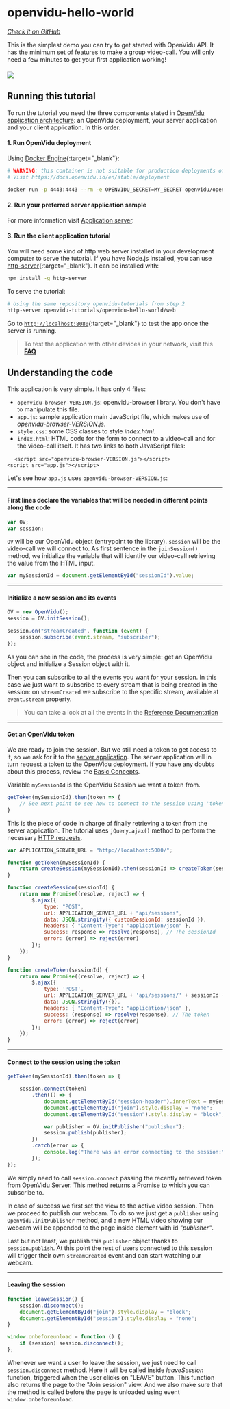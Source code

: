 # openvidu-hello-world
<a href="https://github.com/OpenVidu/openvidu-tutorials/tree/master/openvidu-hello-world" target="_blank"><i class="icon ion-social-github"> Check it on GitHub</i></a>

This is the simplest demo you can try to get started with OpenVidu API. It has the minimum set of features to make a group video-call. You will only need a few minutes to get your first application working!

<div class="row">
    <div class="pro-gallery" style="margin: 20px 0 15px 0">
        <a data-fancybox="gallery-pro1" data-type="image" class="fancybox-img" href="img/tutorials/openvidu-hello-world.png">
          <img class="img-responsive" style="margin: auto; max-height: 500px" src="img/tutorials/openvidu-hello-world.png"/>
        </a>
    </div>
</div>

## Running this tutorial

To run the tutorial you need the three components stated in [OpenVidu application architecture](developing-your-video-app/#openvidu-application-architecture): an OpenVidu deployment, your server application and your client application. In this order:

#### 1. Run OpenVidu deployment

Using [Docker Engine](https://docs.docker.com/engine/){:target="_blank"}:

```bash
# WARNING: this container is not suitable for production deployments of OpenVidu
# Visit https://docs.openvidu.io/en/stable/deployment

docker run -p 4443:4443 --rm -e OPENVIDU_SECRET=MY_SECRET openvidu/openvidu-dev:2.22.0
```

#### 2. Run your preferred server application sample

For more information visit [Application server](application-server/).

<div id="application-server-wrapper"></div>
<script src="js/load-common-template.js" data-pathToFile="server-application-samples.html" data-elementId="application-server-wrapper" data-runAnchorScript="false" data-useCurrentVersion="true"></script>

#### 3. Run the client application tutorial

You will need some kind of http web server installed in your development computer to serve the tutorial. If you have Node.js installed, you can use [http-server](https://github.com/indexzero/http-server){:target="_blank"}. It can be installed with:

```bash
npm install -g http-server
```

To serve the tutorial:

```bash
# Using the same repository openvidu-tutorials from step 2
http-server openvidu-tutorials/openvidu-hello-world/web
```

Go to [`http://localhost:8080`](http://localhost:8080){:target="_blank"} to test the app once the server is running.

> To test the application with other devices in your network, visit this **[FAQ](troubleshooting/#3-test-applications-in-my-network-with-multiple-devices)**

## Understanding the code

This application is very simple. It has only 4 files:

- `openvidu-browser-VERSION.js`: openvidu-browser library. You don't have to manipulate this file.
- `app.js`: sample application main JavaScript file, which makes use of _openvidu-browser-VERSION.js_.
- `style.css`: some CSS classes to style _index.html_.
- `index.html`: HTML code for the form to connect to a video-call and for the video-call itself. It has two links to both JavaScript files:

<pre class="html-scripts">
  <code>&lt;script src="openvidu-browser-VERSION.js"&gt;&lt;/script&gt;
&lt;script src="app.js"&gt;&lt;/script&gt;</code>
</pre>

Let's see how `app.js` uses `openvidu-browser-VERSION.js`:

---

#### First lines declare the variables that will be needed in different points along the code

```javascript
var OV;
var session;
```

`OV` will be our OpenVidu object (entrypoint to the library). `session` will be the video-call we will connect to. As first sentence in the `joinSession()` method, we initialize the variable that will identify our video-call retrieving the value from the HTML input.

```javascript
var mySessionId = document.getElementById("sessionId").value;
```

---

#### Initialize a new session and its events

```javascript
OV = new OpenVidu();
session = OV.initSession();

session.on("streamCreated", function (event) {
	session.subscribe(event.stream, "subscriber");
});
```

As you can see in the code, the process is very simple: get an OpenVidu object and initialize a Session object with it.

Then you can subscribe to all the events you want for your session. In this case we just want to subscribe to every stream that is being created in the session: on `streamCreated` we subscribe to the specific stream, available at `event.stream` property.

> You can take a look at all the events in the [Reference Documentation](api/openvidu-browser/classes/Event.html)

---

#### Get an OpenVidu token

We are ready to join the session. But we still need a token to get access to it, so we ask for it to the [server application](application-server/). The server application will in turn request a token to the OpenVidu deployment. If you have any doubts about this process, review the [Basic Concepts](developing-your-video-app/#basic-concepts).

Variable `mySessionId` is the OpenVidu Session we want a token from.

```javascript
getToken(mySessionId).then(token => {
	// See next point to see how to connect to the session using 'token'
}
```

This is the piece of code in charge of finally retrieving a token from the server application. The tutorial uses `jQuery.ajax()` method to perform the necessary [HTTP requests](application-server/#rest-endpoints).

```javascript
var APPLICATION_SERVER_URL = "http://localhost:5000/";

function getToken(mySessionId) {
	return createSession(mySessionId).then(sessionId => createToken(sessionId));
}

function createSession(sessionId) {
	return new Promise((resolve, reject) => {
		$.ajax({
			type: "POST",
			url: APPLICATION_SERVER_URL + "api/sessions",
			data: JSON.stringify({ customSessionId: sessionId }),
			headers: { "Content-Type": "application/json" },
			success: response => resolve(response), // The sessionId
			error: (error) => reject(error)
		});
	});
}

function createToken(sessionId) {
	return new Promise((resolve, reject) => {
		$.ajax({
			type: 'POST',
			url: APPLICATION_SERVER_URL + 'api/sessions/' + sessionId + '/connections',
			data: JSON.stringify({}),
			headers: { "Content-Type": "application/json" },
			success: (response) => resolve(response), // The token
			error: (error) => reject(error)
		});
	});
}
```

---

#### Connect to the session using the token

```javascript
getToken(mySessionId).then(token => {

	session.connect(token)
		.then(() => {
			document.getElementById("session-header").innerText = mySessionId;
			document.getElementById("join").style.display = "none";
			document.getElementById("session").style.display = "block";

			var publisher = OV.initPublisher("publisher");
			session.publish(publisher);
		})
		.catch(error => {
			console.log("There was an error connecting to the session:", error.code, error.message);
		});
});
```

We simply need to call `session.connect` passing the recently retrieved token from OpenVidu Server. This method returns a Promise to which you can subscribe to.

In case of success we first set the view to the active video session. Then we proceed to publish our webcam. To do so we just get a `publisher` using `OpenVidu.initPublisher` method, and a new HTML video showing our webcam will be appended to the page inside element with id _"publisher"_.

Last but not least, we publish this `publisher` object thanks to `session.publish`. At this point the rest of users connected to this session will trigger their own `streamCreated` event and can start watching our webcam.

---

#### Leaving the session

```javascript
function leaveSession() {
	session.disconnect();
	document.getElementById("join").style.display = "block";
	document.getElementById("session").style.display = "none";
}

window.onbeforeunload = function () {
	if (session) session.disconnect();
};
```

Whenever we want a user to leave the session, we just need to call `session.disconnect` method. Here it will be called inside _leaveSession_ function, triggered when the user clicks on "LEAVE" button. This function also returns the page to the "Join session" view. And we also make sure that the method is called before the page is unloaded using event `window.onbeforeunload`.

<link rel="stylesheet" href="https://cdnjs.cloudflare.com/ajax/libs/fancybox/3.1.20/jquery.fancybox.min.css" />
<script src="https://cdnjs.cloudflare.com/ajax/libs/fancybox/3.1.20/jquery.fancybox.min.js"></script>
<script type='text/javascript' src='js/fancybox-setup.js'></script>